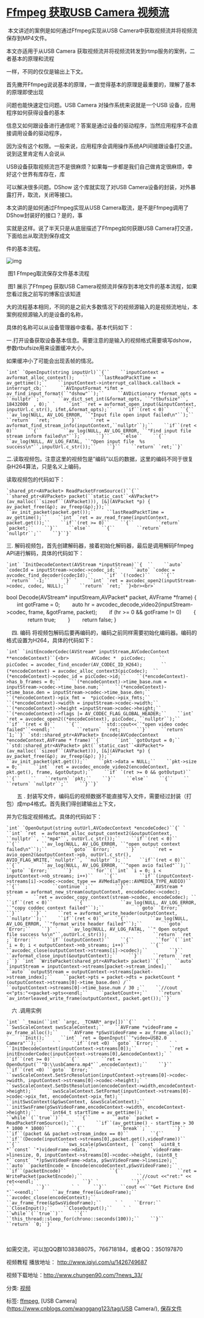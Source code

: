 # [Ffmpeg 获取USB Camera 视频流](https://www.cnblogs.com/wanggang123/p/8299397.html)



​       本文讲述的案例是如何通过Ffmpeg实现从USB Camera中获取视频流并将视频流保存到MP4文件。

本文亦适用于从USB Camera 获取视频流并将视频流转发到rtmp服务的案例，二者基本的原理和流程

一样，不同的仅仅是输出上下文。

​        首先撇开Ffmpeg说说基本的原理，一直觉得基本的原理是最重要的，理解了基本的原理即使出现

问题也能快速定位问题。USB Camera 对操作系统来说就是一个USB 设备，应用程序如何获得设备的基本

信息又如何跟设备进行通信呢？答案是通过设备的驱动程序，当然应用程序不会直接调用设备的驱动程序，

因为没有这个权限。一般来说，应用程序会调用操作系统API间接跟设备打交道。说到这里肯定有人会说从

USB设备获取视频流岂不是很麻烦？如果每一步都是我们自己做肯定很麻烦，幸好这个世界有库存在，库

可以解决很多问题。DShow 这个库就实现了对USB Camera设备的封装，对外暴露打开，取流，关闭等接口。

本文讲的是如何通过Ffmpeg实现从USB Camera取流，是不是Ffmpeg调用了DShow封装好的接口？是的，事

实就是这样。说了半天只是从底层描述了Ffmpeg如何获跟USB Camera打交道，下面给出从取流到保存成文

件的基本流程。

![img](https://images2017.cnblogs.com/blog/978507/201801/978507-20180117090018599-1368732976.png)

​                          图1   Ffmpeg取流保存文件基本流程

​     图1 展示了Ffmpeg 获取USB Camera视频流并保存到本地文件的基本流程，如果您看过我之前写的博客应该知道

大的流程基本相同，不同的是之前大多数情况下的视频源输入的是视频流地址，本案例视频源输入的是设备的名称，

具体的名称可以从设备管理器中查看。基本代码如下：

一.打开设备获取设备基本信息。需要注意的是输入的视频格式需要填写dshow，参数rtbufsize用来设置缓冲大小，

如果缓冲小了可能会出现丢帧的情况。

```
`int` `OpenInput(string inputUrl)``{``    ``inputContext = avformat_alloc_context();   ``    ``lastReadPacktTime = av_gettime();``    ``inputContext->interrupt_callback.callback = interrupt_cb;``     ``AVInputFormat *ifmt = av_find_input_format(``"dshow"``);``     ``AVDictionary *format_opts =  ``nullptr``;``     ``av_dict_set_int(&format_opts, ``"rtbufsize"``, 18432000  , 0);` `    ``int` `ret = avformat_open_input(&inputContext, inputUrl.c_str(), ifmt,&format_opts);``    ``if``(ret < 0)``    ``{``        ``av_log(NULL, AV_LOG_ERROR, ``"Input file open input failed\n"``);``        ``return`  `ret;``    ``}``    ``ret = avformat_find_stream_info(inputContext,``nullptr``);``    ``if``(ret < 0)``    ``{``        ``av_log(NULL, AV_LOG_ERROR, ``"Find input file stream inform failed\n"``);``    ``}``    ``else``    ``{``        ``av_log(NULL, AV_LOG_FATAL, ``"Open input file  %s success\n"``,inputUrl.c_str());``    ``}``    ``return` `ret;``}`
```

二.读取视频包。注意这里的视频包是”编码”以后的数据，这里的编码不同于很复杂H264算法，只是名义上编码，

读取视频包的代码如下：

```
`shared_ptr<AVPacket> ReadPacketFromSource()``{``    ``shared_ptr<AVPacket> packet(``static_cast``<AVPacket*>(av_malloc(``sizeof``(AVPacket))), [&](AVPacket *p) { av_packet_free(&p); av_freep(&p);});``    ``av_init_packet(packet.get());``    ``lastReadPacktTime = av_gettime();``    ``int` `ret = av_read_frame(inputContext, packet.get());``    ``if``(ret >= 0)``    ``{``        ``return` `packet;``    ``}``    ``else``    ``{``        ``return` `nullptr``;``    ``}``}`
```

三. 解码视频包，首先创建解码器，接着初始化解码器，最后是调用解码Ffmpeg API进行解码，具体的代码如下：

```
`int` `InitDecodeContext(AVStream *inputStream)``{  ``    ``auto` `codecId = inputStream->codec->codec_id;``    ``auto` `codec = avcodec_find_decoder(codecId);``    ``if` `(!codec)``    ``{``        ``return` `-1;``    ``}` `    ``int` `ret = avcodec_open2(inputStream->codec, codec, NULL);``    ``return` `ret;` `}<br><br>`
```

bool Decode(AVStream* inputStream,AVPacket* packet, AVFrame *frame)
{
　　int gotFrame = 0;
　　auto hr = avcodec_decode_video2(inputStream->codec, frame, &gotFrame, packet);
　　if (hr >= 0 && gotFrame != 0)
　　{
　　　　return true;
　　}
　　return false;
}

　四. 编码 将视频包解码后要再编码的，编码之前同样需要初始化编码器。编码的格式设置为H264，具体的代码如下：

```
`int` `initEncoderCodec(AVStream* inputStream,AVCodecContext **encodeContext)``{<br>　　　　　AVCodec *  picCodec;     ``　　 　　 picCodec = avcodec_find_encoder(AV_CODEC_ID_H264);       ``　　 　　(*encodeContext) = avcodec_alloc_context3(picCodec);  ``　　　　　(*encodeContext)->codec_id = picCodec->id;``    ``(*encodeContext)->has_b_frames = 0;``    ``(*encodeContext)->time_base.num = inputStream->codec->time_base.num;``    ``(*encodeContext)->time_base.den = inputStream->codec->time_base.den;``    ``(*encodeContext)->pix_fmt =  *picCodec->pix_fmts;``    ``(*encodeContext)->width = inputStream->codec->width;``    ``(*encodeContext)->height =inputStream->codec->height;``    ``(*encodeContext)->flags |= AV_CODEC_FLAG_GLOBAL_HEADER;``    ``int` `ret = avcodec_open2((*encodeContext), picCodec, ``nullptr``);``    ``if` `(ret < 0)``    ``{``        ``std::cout<<``"open video codec failed"``<<endl;``        ``return`  `ret;``    ``}``    ``return` `1;``}` `std::shared_ptr<AVPacket> Encode(AVCodecContext *encodeContext,AVFrame * frame)``{``    ``int` `gotOutput = 0;``    ``std::shared_ptr<AVPacket> pkt(``static_cast``<AVPacket*>(av_malloc(``sizeof``(AVPacket))), [&](AVPacket *p) { av_packet_free(&p); av_freep(&p); });``    ``av_init_packet(pkt.get());``    ``pkt->data = NULL;``    ``pkt->size = 0;``    ``int` `ret = avcodec_encode_video2(encodeContext, pkt.get(), frame, &gotOutput);``    ``if` `(ret >= 0 && gotOutput)``    ``{``    ``　　``return` `pkt;``    ``}``    ``else``    ``{``    ``　　``return` `nullptr``;``    ``}``}`
```

　　五 . 封装写文件，编码后的视频数据不能直接写入文件，需要经过封装（打包）成mp4格式。首先我们得创建输出上下文，

并为它指定视频格式。具体的代码如下：

```
`int` `OpenOutput(string outUrl,AVCodecContext *encodeCodec)``{` `    ``int` `ret  = avformat_alloc_output_context2(&outputContext, ``nullptr``, ``"mp4"``, outUrl.c_str());``    ``if``(ret < 0)``    ``{``        ``av_log(NULL, AV_LOG_ERROR, ``"open output context failed\n"``);``        ``goto` `Error;``    ``}` `    ``ret = avio_open2(&outputContext->pb, outUrl.c_str(), AVIO_FLAG_WRITE,``nullptr``, ``nullptr``); ``    ``if``(ret < 0)``    ``{``        ``av_log(NULL, AV_LOG_ERROR, ``"open avio failed"``);``        ``goto` `Error;``    ``}` `    ``for``(``int` `i = 0; i < inputContext->nb_streams; i++)``    ``{``        ``if``(inputContext->streams[i]->codec->codec_type == AVMediaType::AVMEDIA_TYPE_AUDIO)``        ``{``            ``continue``;``        ``}``        ``AVStream * stream = avformat_new_stream(outputContext, encodeCodec->codec);             ``        ``ret = avcodec_copy_context(stream->codec, encodeCodec); ``        ``if``(ret < 0)``        ``{``            ``av_log(NULL, AV_LOG_ERROR, ``"copy coddec context failed"``);``            ``goto` `Error;``        ``}``    ``}` `    ``ret = avformat_write_header(outputContext, ``nullptr``);``    ``if``(ret < 0)``    ``{``        ``av_log(NULL, AV_LOG_ERROR, ``"format write header failed"``);``        ``goto` `Error;``    ``}` `    ``av_log(NULL, AV_LOG_FATAL, ``" Open output file success %s\n"``,outUrl.c_str());           ``    ``return` `ret ;``Error:``    ``if``(outputContext)``    ``{``        ``for``(``int` `i = 0; i < outputContext->nb_streams; i++)``        ``{``            ``avcodec_close(outputContext->streams[i]->codec);``        ``}``        ``avformat_close_input(&outputContext);``    ``}``    ``return` `ret ;``}` `int` `WritePacket(shared_ptr<AVPacket> packet)``{``    ``auto` `inputStream = inputContext->streams[packet->stream_index];``    ``auto` `outputStream = outputContext->streams[packet->stream_index];``    ``packet->pts = packet->dts = packetCount * (outputContext->streams[0]->time_base.den) /``                     ``outputContext->streams[0]->time_base.num / 30 ;``    ``//cout <<"pts:"<<packet->pts<<endl;``    ``packetCount++;``    ``return` `av_interleaved_write_frame(outputContext, packet.get());``}`
```

　六 .调用实例

```
`int` `_tmain(``int` `argc, _TCHAR* argv[])``{``    ` `    ``SwsScaleContext swsScaleContext;``    ``AVFrame *videoFrame = av_frame_alloc();``    ``AVFrame *pSwsVideoFrame = av_frame_alloc();` `    ``Init();``    ``int` `ret = OpenInput(``"video=USB2.0 Camera"``);``    ` `    ``if``(ret <0) ``goto` `Error;``    ` `    ``InitDecodeContext(inputContext->streams[0]);``    `  `    ``ret = initEncoderCodec(inputContext->streams[0],&encodeContext);` `    ``if``(ret >= 0)``    ``{``        ``ret = OpenOutput(``"D:\\usbCamera.mp4"``,encodeContext);``    ``}``    ``if``(ret <0) ``goto` `Error;``    ` `    ` `    ``swsScaleContext.SetSrcResolution(inputContext->streams[0]->codec->width, inputContext->streams[0]->codec->height);` `    ``swsScaleContext.SetDstResolution(encodeContext->width,encodeContext->height);``    ``swsScaleContext.SetFormat(inputContext->streams[0]->codec->pix_fmt, encodeContext->pix_fmt);``    ``initSwsContext(&pSwsContext, &swsScaleContext);``    ``initSwsFrame(pSwsVideoFrame,encodeContext->width, encodeContext->height);``    ``int64_t startTime = av_gettime();``     ``while``(``true``)``     ``{``        ``auto` `packet = ReadPacketFromSource();``        ``if``(av_gettime() - startTime > 30 * 1000 * 1000)``        ``{``            ``break``;``        ``}``        ``if``(packet && packet->stream_index == 0)``        ``{``            ``if``(Decode(inputContext->streams[0],packet.get(),videoFrame))``            ``{``                ``sws_scale(pSwsContext, (``const` `uint8_t *``const` `*)videoFrame->data,``                    ``videoFrame->linesize, 0, inputContext->streams[0]->codec->height, (uint8_t *``const` `*)pSwsVideoFrame->data, pSwsVideoFrame->linesize);``                ``auto` `packetEncode = Encode(encodeContext,pSwsVideoFrame);``                ``if``(packetEncode)``                ``{``                    ``ret = WritePacket(packetEncode);``                    ``//cout <<"ret:" << ret<<endl;``                ``}` `            ``}``                        ` `        ``}``        ` `     ``}``     ``cout <<``"Get Picture End "``<<endl;``     ``av_frame_free(&videoFrame);``     ``avcodec_close(encodeContext);``     ``av_frame_free(&pSwsVideoFrame);``     ` `    ``Error:``    ``CloseInput();``    ``CloseOutput();``    ` `    ``while``(``true``)``    ``{``        ``this_thread::sleep_for(chrono::seconds(100));``    ``}``    ``return` `0;``}`
```

　　

如需交流，可以加QQ群1038388075，766718184，或者QQ：350197870

 视频教程 播放地址： http://www.iqiyi.com/u/1426749687

视频下载地址：<http://www.chungen90.com/?news_33/>



分类: [视频](https://www.cnblogs.com/wanggang123/category/841556.html)

标签: [ffmpeg](https://www.cnblogs.com/wanggang123/tag/ffmpeg/), [USB Camera](https://www.cnblogs.com/wanggang123/tag/USB Camera/), [保存文件](https://www.cnblogs.com/wanggang123/tag/保存文件/)